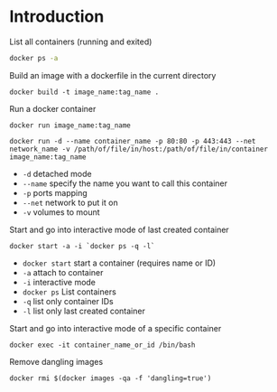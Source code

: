 # Introduction

List all containers \(running and exited\)

```bash
docker ps -a
```

Build an image with a dockerfile in the current directory

```text
docker build -t image_name:tag_name .
```

Run a docker container

```text
docker run image_name:tag_name
```

```text
docker run -d --name container_name -p 80:80 -p 443:443 --net network_name -v /path/of/file/in/host:/path/of/file/in/container image_name:tag_name
```

* `-d` detached mode
* `--name` specify the name you want to call this container
* `-p` ports mapping
* `--net` network to put it on
* `-v` volumes to mount

Start and go into interactive mode of last created container

```text
docker start -a -i `docker ps -q -l`
```

* `docker start` start a container \(requires name or ID\)
* `-a` attach to container
* `-i` interactive mode
* `docker ps` List containers
* `-q` list only container IDs
* `-l` list only last created container

Start and go into interactive mode of a specific container

```text
docker exec -it container_name_or_id /bin/bash
```

Remove dangling images

```text
docker rmi $(docker images -qa -f 'dangling=true')
```

